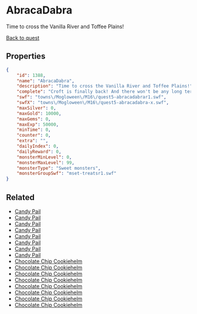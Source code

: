 # AbracaDabra

Time to cross the Vanilla River and Toffee Plains!

[Back to quest](../quests.md)

## Properties

```json
{
    "id": 1388,
    "name": "AbracaDabra",
    "description": "Time to cross the Vanilla River and Toffee Plains!",
    "complete": "Croft is finally back! And there won't be any long term consequences from this, right?",
    "swf": "towns\/Mogloween\/M16\/quest5-abracadabrar1.swf",
    "swfX": "towns\/Mogloween\/M16\/quest5-abracadabra-x.swf",
    "maxSilver": 0,
    "maxGold": 10000,
    "maxGems": 0,
    "maxExp": 50000,
    "minTime": 0,
    "counter": 0,
    "extra": "",
    "dailyIndex": 0,
    "dailyReward": 0,
    "monsterMinLevel": 0,
    "monsterMaxLevel": 99,
    "monsterType": "Sweet monsters",
    "monsterGroupSwf": "mset-treatsr1.swf"
}
```

## Related

- [Candy Pail](../items/16505-candy-pail.md)
- [Candy Pail](../items/16506-candy-pail.md)
- [Candy Pail](../items/16507-candy-pail.md)
- [Candy Pail](../items/16508-candy-pail.md)
- [Candy Pail](../items/16509-candy-pail.md)
- [Candy Pail](../items/16510-candy-pail.md)
- [Candy Pail](../items/16511-candy-pail.md)
- [Candy Pail](../items/16512-candy-pail.md)
- [Chocolate Chip Cookiehelm](../items/16521-chocolate-chip-cookiehelm.md)
- [Chocolate Chip Cookiehelm](../items/16522-chocolate-chip-cookiehelm.md)
- [Chocolate Chip Cookiehelm](../items/16523-chocolate-chip-cookiehelm.md)
- [Chocolate Chip Cookiehelm](../items/16524-chocolate-chip-cookiehelm.md)
- [Chocolate Chip Cookiehelm](../items/16525-chocolate-chip-cookiehelm.md)
- [Chocolate Chip Cookiehelm](../items/16526-chocolate-chip-cookiehelm.md)
- [Chocolate Chip Cookiehelm](../items/16527-chocolate-chip-cookiehelm.md)
- [Chocolate Chip Cookiehelm](../items/16528-chocolate-chip-cookiehelm.md)

